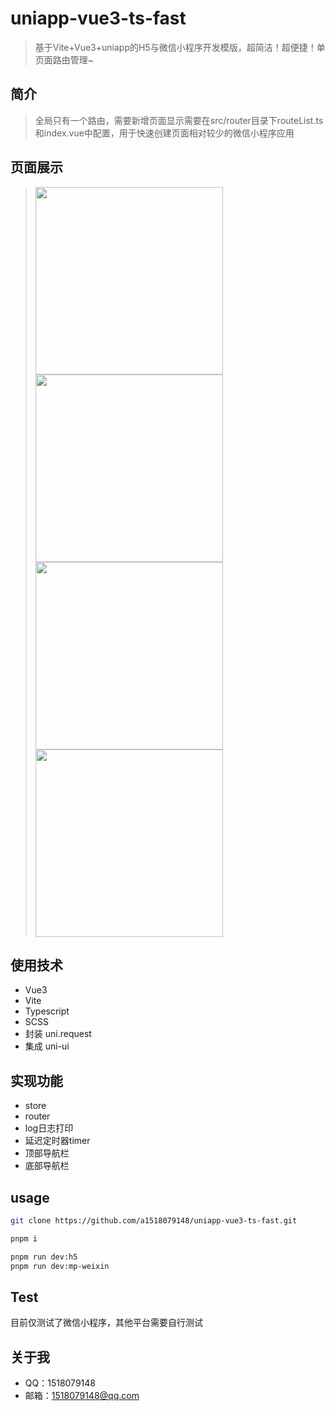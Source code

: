 # uniapp-vue3-ts-fast
> 基于Vite+Vue3+uniapp的H5与微信小程序开发模版，超简洁！超便捷！单页面路由管理~

## 简介

> 全局只有一个路由，需要新增页面显示需要在src/router目录下routeList.ts和index.vue中配置，用于快速创建页面相对较少的微信小程序应用

## 页面展示

> <img src="https://a1518079148.github.io/image/load.png" width="300px">
> <img src="https://a1518079148.github.io/image/login.png" width="300px">
> <img src="https://a1518079148.github.io/image/prolist.png" width="300px">
> <img src="https://a1518079148.github.io/image/home.png" width="300px">

## 使用技术
- Vue3
- Vite
- Typescript
- SCSS
- 封装 uni.request
- 集成 uni-ui


## 实现功能
- store
- router
- log日志打印
- 延迟定时器timer
- 顶部导航栏
- 底部导航栏


## usage

```bash
git clone https://github.com/a1518079148/uniapp-vue3-ts-fast.git

pnpm i

pnpm run dev:h5
pnpm run dev:mp-weixin
```

## Test
目前仅测试了微信小程序，其他平台需要自行测试

## 关于我
- QQ：1518079148
- 邮箱：1518079148@qq.com